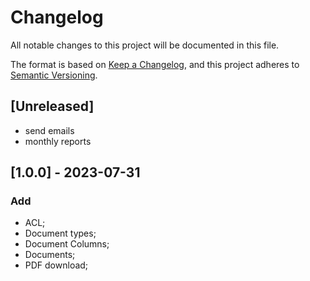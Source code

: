 # Changelog

All notable changes to this project will be documented in this file.

The format is based on [Keep a Changelog](https://keepachangelog.com/en/1.0.0/),
and this project adheres to [Semantic Versioning](https://semver.org/spec/v2.0.0.html).

## [Unreleased]
 - send emails
 - monthly reports

## [1.0.0] - 2023-07-31
### Add
 - ACL;
 - Document types;
 - Document Columns;
 - Documents;
 - PDF download;
